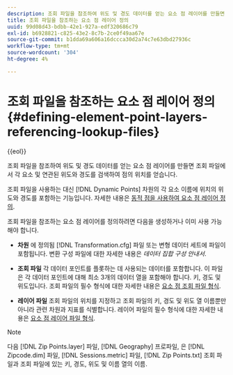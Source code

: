 ```yaml
---
description: 조회 파일을 참조하여 위도 및 경도 데이터를 얻는 요소 점 레이어를 만들면 조회 파일에서 각 요소 및 연관된 위도와 경도를 검색하여 점의 위치를 얻습니다.
title: 조회 파일을 참조하는 요소 점 레이어 정의
uuid: 99d08d43-bdbb-42e1-927a-edf320686c79
exl-id: b6928821-c825-43e2-8c7b-2ce0f49aa67e
source-git-commit: b1dda69a606a16dccca30d2a74c7e63dbd27936c
workflow-type: tm+mt
source-wordcount: '304'
ht-degree: 4%

---
```


# 조회 파일을 참조하는 요소 점 레이어 정의{#defining-element-point-layers-referencing-lookup-files}

{{eol}}

조회 파일을 참조하여 위도 및 경도 데이터를 얻는 요소 점 레이어를 만들면 조회 파일에서 각 요소 및 연관된 위도와 경도를 검색하여 점의 위치를 얻습니다.

조회 파일을 사용하는 대신 [!DNL Dynamic Points] 차원의 각 요소 이름에 위치의 위도와 경도를 포함하는 기능입니다. 자세한 내용은 [동적 점을 사용하여 요소 점 레이어 정의](../../../../../home/c-geo-oview/c-wk-img-lyrs/c-elmt-pt-lyrs/c-elmt-pt-lyrs-ref-lkp-files/c-elmt-pt-lyr-file-frmt/c-dyn-pts.md#concept-77ae65bedc3f465489bc135ae7e3c2f3).

조회 파일을 참조하는 요소 점 레이어를 정의하려면 다음을 생성하거나 이미 사용 가능해야 합니다.

* **차원** 에 정의됨 [!DNL Transformation.cfg] 파일 또는 변형 데이터 세트에 파일이 포함됩니다. 변환 구성 파일에 대한 자세한 내용은 *데이터 집합 구성 안내서*.

* **조회 파일** 각 데이터 포인트를 플롯하는 데 사용되는 데이터를 포함합니다. 이 파일은 각 데이터 포인트에 대해 최소 3개의 데이터 열을 포함해야 합니다. 키, 경도 및 위도입니다. 조회 파일의 필수 형식에 대한 자세한 내용은 [요소 점 조회 파일 형식](../../../../../home/c-geo-oview/c-wk-img-lyrs/c-elmt-pt-lyrs/c-elmt-pt-lyrs-ref-lkp-files/c-elmt-pt-lkp-file-frmt.md#concept-c059121019ea4dbcb1c17129567f4121).

* **레이어 파일** 조회 파일의 위치를 지정하고 조회 파일의 키, 경도 및 위도 열 이름뿐만 아니라 관련 차원과 지표를 식별합니다. 레이어 파일의 필수 형식에 대한 자세한 내용은 [요소 점 레이어 파일 형식](../../../../../home/c-geo-oview/c-wk-img-lyrs/c-elmt-pt-lyrs/c-elmt-pt-lyrs-ref-lkp-files/c-elmt-pt-lyr-file-frmt/c-elmt-pt-lyr-file-frmt.md#concept-678a95cb69644105a7af1b86ad5a5981).

>[!NOTE]
>
>다음 [!DNL Zip Points.layer] 파일, [!DNL Geography] 프로파일, 은 [!DNL Zipcode.dim] 파일, [!DNL Sessions.metric] 파일, [!DNL Zip Points.txt] 조회 파일과 조회 파일에 있는 키, 경도, 위도 및 이름 열의 이름.
